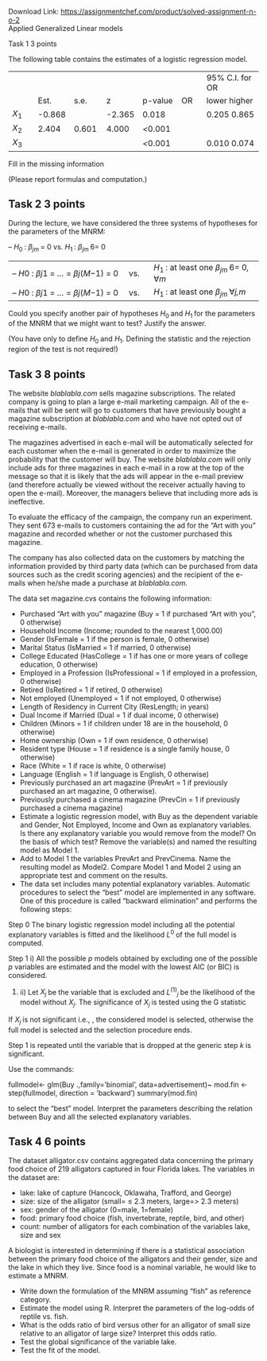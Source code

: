 Download Link: https://assignmentchef.com/product/solved-assignment-n-o-2
<br>
Applied Generalized Linear models

Task 1                                                                                                          3 points

The following table contains the estimates of a logistic regression model.

<table width="433">

 <tbody>

  <tr>

   <td width="43"></td>

   <td width="57"></td>

   <td width="51"></td>

   <td width="57"></td>

   <td width="65"></td>

   <td width="40"></td>

   <td width="120">95% C.I. for OR</td>

  </tr>

  <tr>

   <td width="43"></td>

   <td width="57">Est.</td>

   <td width="51">s.e.</td>

   <td width="57">z</td>

   <td width="65">p-value</td>

   <td width="40">OR</td>

   <td width="120">lower       higher</td>

  </tr>

  <tr>

   <td width="43"><em>X</em><sub>1</sub></td>

   <td width="57">-0.868</td>

   <td width="51"></td>

   <td width="57">-2.365</td>

   <td width="65">0.018</td>

   <td width="40"></td>

   <td width="120">0.205         0.865</td>

  </tr>

  <tr>

   <td width="43"><em>X</em><sub>2</sub></td>

   <td width="57">2.404</td>

   <td width="51">0.601</td>

   <td width="57">4.000</td>

   <td width="65"><em>&lt;</em>0.001</td>

   <td width="40"></td>

   <td width="120"></td>

  </tr>

  <tr>

   <td width="43"><em>X</em><sub>3</sub></td>

   <td width="57"></td>

   <td width="51"></td>

   <td width="57"></td>

   <td width="65"><em>&lt;</em>0.001</td>

   <td width="40"></td>

   <td width="120">0.010         0.074</td>

  </tr>

 </tbody>

</table>

Fill in the missing information

(Please report formulas and computation.)

<h2>Task 2                                                                                                          3 points</h2>

During the lecture, we have considered the three systems of hypotheses for the parameters of the MNRM:

– <em>H</em><sub>0 </sub>: <em>β<sub>jm </sub></em>= 0       vs.     <em>H</em><sub>1 </sub>: <em>β<sub>jm </sub></em>6= 0

<table width="459">

 <tbody>

  <tr>

   <td width="220">– <em>H</em>0 : <em>β</em><em>j</em>1 = <em>… </em>= <em>β</em><em>j</em>(<em>M</em>−1) = 0</td>

   <td width="34">vs.</td>

   <td width="205"><em>H</em><sub>1 </sub>: at least one <em>β<sub>jm </sub></em>6= 0<em>, </em>∀<em>m</em></td>

  </tr>

  <tr>

   <td width="220">– <em>H</em>0 : <em>β</em><em>j</em>1 = <em>… </em>= <em>β</em><em>j</em>(<em>M</em>−1) = 0</td>

   <td width="34">vs.</td>

   <td width="205"><em>H</em><sub>1 </sub>: at least one <em>β<sub>jm </sub></em>∀<em>j,m</em></td>

  </tr>

 </tbody>

</table>

Could you specify another pair of hypotheses <em>H</em><sub>0 </sub>and <em>H</em><sub>1 </sub>for the parameters of the MNRM that we might want to test? Justify the answer.

(You have only to define <em>H</em><sub>0 </sub>and <em>H</em><sub>1</sub>. Defining the statistic and the rejection region of the test is not required!)

<h2>Task 3                                                                                                          8 points</h2>

The website <em>blablabla.com </em>sells magazine subscriptions. The related company is going to plan a large e-mail marketing campaign. All of the e-mails that will be sent will go to customers that have previously bought a magazine subscription at <em>blablabla.com </em>and who have not opted out of receiving e-mails.

The magazines advertised in each e-mail will be automatically selected for each customer when the e-mail is generated in order to maximize the probability that the customer will buy. The website <em>blablabla.com </em>will only include ads for three magazines in each e-mail in a row at the top of the message so that it is likely that the ads will appear in the e-mail preview (and therefore actually be viewed without the receiver actually having to open the e-mail). Moreover, the managers believe that including more ads is ineffective.

To evaluate the efficacy of the campaign, the company run an experiment. They sent 673 e-mails to customers containing the ad for the “Art with you” magazine and recorded whether or not the customer purchased this magazine.

The company has also collected data on the customers by matching the information provided by third party data (which can be purchased from data sources such as the credit scoring agencies) and the recipient of the e-mails when he/she made a purchase at <em>blablabla.com</em>.

The data set magazine.cvs contains the following information:

<ul>

 <li>Purchased “Art with you” magazine (Buy = 1 if purchased “Art with you”, 0 otherwise)</li>

 <li>Household Income (Income; rounded to the nearest 1<em>,</em>000<em>.</em>00)</li>

 <li>Gender (IsFemale = 1 if the person is female, 0 otherwise)</li>

 <li>Marital Status (IsMarried = 1 if married, 0 otherwise)</li>

 <li>College Educated (HasCollege = 1 if has one or more years of college education, 0 otherwise)</li>

 <li>Employed in a Profession (IsProfessional = 1 if employed in a profession, 0 otherwise)</li>

 <li>Retired (IsRetired = 1 if retired, 0 otherwise)</li>

 <li>Not employed (Unemployed = 1 if not employed, 0 otherwise)</li>

 <li>Length of Residency in Current City (ResLength; in years)</li>

 <li>Dual Income if Married (Dual = 1 if dual income, 0 otherwise)</li>

 <li>Children (Minors = 1 if children under 18 are in the household, 0 otherwise)</li>

 <li>Home ownership (Own = 1 if own residence, 0 otherwise)</li>

 <li>Resident type (House = 1 if residence is a single family house, 0 otherwise)</li>

 <li>Race (White = 1 if race is white, 0 otherwise)</li>

 <li>Language (English = 1 if language is English, 0 otherwise)</li>

 <li>Previously purchased an art magazine (PrevArt = 1 if previously purchased an art magazine, 0 otherwise).</li>

 <li>Previously purchased a cinema magazine (PrevCin = 1 if previously purchased a cinema magazine)</li>

 <li>Estimate a logistic regression model, with Buy as the dependent variable and Gender, Not Employed, Income and Own as explanatory variables. Is there any explanatory variable you would remove from the model? On the basis of which test? Remove the variable(s) and named the resulting model as Model 1.</li>

 <li>Add to Model 1 the variables PrevArt and PrevCinema. Name the resulting model as Model2. Compare Model 1 and Model 2 using an appropriate test and comment on the results.</li>

 <li>The data set includes many potential explanatory variables. Automatic procedures to select the “best” model are implemented in any software. One of this procedure is called “backward elimination” and performs the following steps:</li>

</ul>

Step 0 The binary logistic regression model including all the potential explanatory variables is fitted and the likelihood <em>L</em><sup>0 </sup>of the full model is computed.

Step 1 i) All the possible <em>p </em>models obtained by excluding one of the possible <em>p </em>variables are estimated and the model with the lowest AIC (or BIC) is considered.

<ol>

 <li>ii) Let <em>X<sub>j </sub></em>be the variable that is excluded and <em>L</em><sup>(1)</sup><em><sub>j </sub></em>be the likelihood of the model without <em>X<sub>j</sub></em>. The significance of <em>X<sub>j </sub></em>is tested using the G statistic</li>

</ol>

If <em>X<sub>j </sub></em>is not significant i.e., , the considered model is selected, otherwise the full model is selected and the selection procedure ends.

Step 1 is repeated until the variable that is dropped at the generic step <em>k </em>is significant.

Use the commands:

fullmodel&lt;- glm(Buy .,family=’binomial’, data=advertisement)~ mod.fin &lt;- step(fullmodel, direction = ’backward’) summary(mod.fin)

to select the “best” model. Interpret the parameters describing the relation between Buy and all the selected explanatory variables.

<h2>Task 4                                                                                                          6 points</h2>

The dataset alligator.csv contains aggregated data concerning the primary food choice of 219 alligators captured in four Florida lakes. The variables in the dataset are:

<ul>

 <li>lake: lake of capture (Hancock, Oklawaha, Trafford, and George)</li>

 <li>size: size of the alligator (small= ≤ 2<em>.</em>3 meters, large=<em>&gt; </em>2<em>.</em>3 meters)</li>

 <li>sex: gender of the alligator (0=male, 1=female)</li>

 <li>food: primary food choice (fish, invertebrate, reptile, bird, and other)</li>

 <li>count: number of alligators for each combination of the variables lake, size and sex</li>

</ul>

A biologist is interested in determining if there is a statistical association between the primary food choice of the alligators and their gender, size and the lake in which they live. Since food is a nominal variable, he would like to estimate a MNRM.

<ul>

 <li>Write down the formulation of the MNRM assuming “fish” as reference category.</li>

 <li>Estimate the model using R. Interpret the parameters of the log-odds of reptile vs. fish.</li>

 <li>What is the odds ratio of bird versus other for an alligator of small size relative to an alligator of large size? Interpret this odds ratio.</li>

 <li>Test the global significance of the variable lake.</li>

 <li>Test the fit of the model.</li>

</ul>